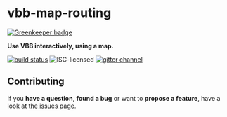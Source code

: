 # vbb-map-routing

[![Greenkeeper badge](https://badges.greenkeeper.io/derhuerst/vbb-map-routing.svg)](https://greenkeeper.io/)

**Use VBB interactively, using a map.**

[![build status](https://img.shields.io/travis/derhuerst/vbb-map-routing.svg)](https://travis-ci.org/derhuerst/vbb-map-routing)
![ISC-licensed](https://img.shields.io/github/license/derhuerst/vbb-map-routing.svg)
[![gitter channel](https://badges.gitter.im/derhuerst/vbb-rest.svg)](https://gitter.im/derhuerst/vbb-rest)

## Contributing

If you **have a question**, **found a bug** or want to **propose a feature**, have a look at [the issues page](https://github.com/derhuerst/svg-patterns/issues).

